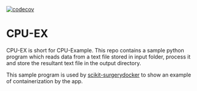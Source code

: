 [![codecov](https://codecov.io/gh/UCL/cpu-ex/branch/main/graph/badge.svg?token=KPBVLWRJ3O)](https://codecov.io/gh/UCL/cpu-ex)
# CPU-EX
CPU-EX is short for CPU-Example. This repo contains a sample python program which reads data from a text file stored in input folder, process it and store the resultant text file in the output directory. 

This sample program is used by [scikit-surgerydocker](https://github.com/UCL/scikit-surgerydocker) to show an example of containerization by the app.


<!-- ## Documentation
The documentation of the sample program can be found on [readthedocs](https://scikit-surgerydocker.readthedocs.io/en/latest/). -->

